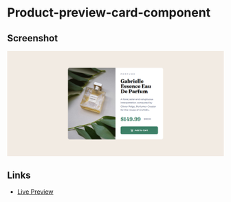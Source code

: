 # Product-preview-card-component

## Screenshot

![](./screenshot.png)

## Links

- [Live Preview](https://demense.github.io/product-preview-card-component/)